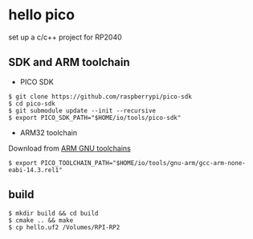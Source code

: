 # hello pico

set up a c/c++ project for RP2040

## SDK and ARM toolchain

* PICO SDK

```
$ git clone https://github.com/raspberrypi/pico-sdk
$ cd pico-sdk
$ git submodule update --init --recursive
$ export PICO_SDK_PATH="$HOME/io/tools/pico-sdk"
```

* ARM32 toolchain

Download from [ARM GNU toolchains](https://developer.arm.com/downloads/-/arm-gnu-toolchain-downloads)

```
$ export PICO_TOOLCHAIN_PATH="$HOME/io/tools/gnu-arm/gcc-arm-none-eabi-14.3.rel1"
```

## build

```
$ mkdir build && cd build
$ cmake .. && make
$ cp hello.uf2 /Volumes/RPI-RP2
```

